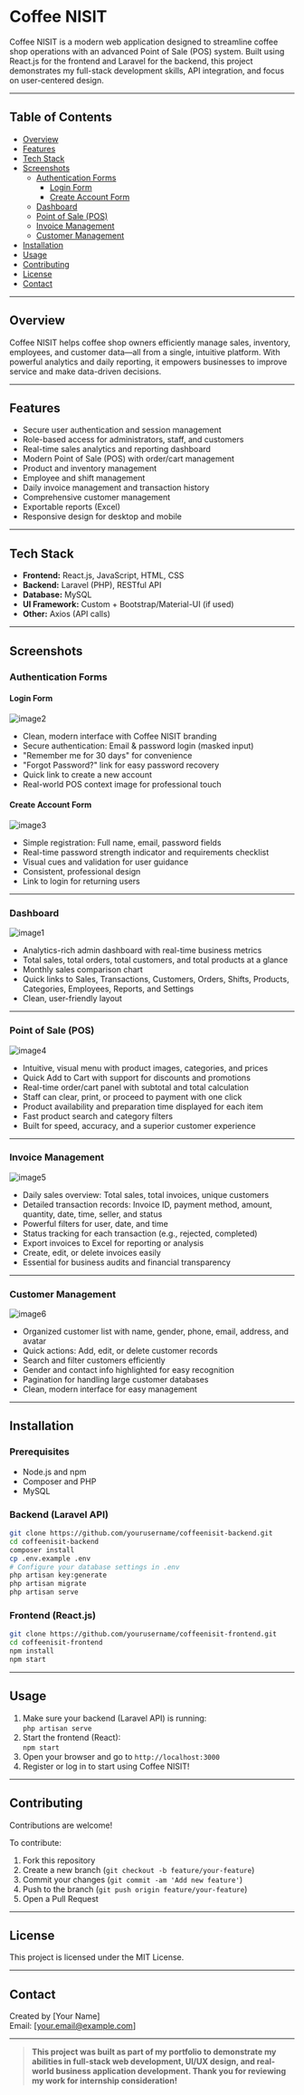 # Coffee NISIT

Coffee NISIT is a modern web application designed to streamline coffee shop operations with an advanced Point of Sale (POS) system. Built using React.js for the frontend and Laravel for the backend, this project demonstrates my full-stack development skills, API integration, and focus on user-centered design.

---

## Table of Contents

- [Overview](#overview)
- [Features](#features)
- [Tech Stack](#tech-stack)
- [Screenshots](#screenshots)
  - [Authentication Forms](#authentication-forms)
    - [Login Form](#login-form)
    - [Create Account Form](#create-account-form)
  - [Dashboard](#dashboard)
  - [Point of Sale (POS)](#point-of-sale-pos)
  - [Invoice Management](#invoice-management)
  - [Customer Management](#customer-management)
- [Installation](#installation)
- [Usage](#usage)
- [Contributing](#contributing)
- [License](#license)
- [Contact](#contact)

---

## Overview

Coffee NISIT helps coffee shop owners efficiently manage sales, inventory, employees, and customer data—all from a single, intuitive platform. With powerful analytics and daily reporting, it empowers businesses to improve service and make data-driven decisions.

---

## Features

- Secure user authentication and session management
- Role-based access for administrators, staff, and customers
- Real-time sales analytics and reporting dashboard
- Modern Point of Sale (POS) with order/cart management
- Product and inventory management
- Employee and shift management
- Daily invoice management and transaction history
- Comprehensive customer management
- Exportable reports (Excel)
- Responsive design for desktop and mobile

---

## Tech Stack

- **Frontend:** React.js, JavaScript, HTML, CSS
- **Backend:** Laravel (PHP), RESTful API
- **Database:** MySQL
- **UI Framework:** Custom + Bootstrap/Material-UI (if used)
- **Other:** Axios (API calls)

---

## Screenshots

### Authentication Forms

#### Login Form

![image2](image2)

- Clean, modern interface with Coffee NISIT branding
- Secure authentication: Email & password login (masked input)
- "Remember me for 30 days" for convenience
- "Forgot Password?" link for easy password recovery
- Quick link to create a new account
- Real-world POS context image for professional touch

#### Create Account Form

![image3](image3)

- Simple registration: Full name, email, password fields
- Real-time password strength indicator and requirements checklist
- Visual cues and validation for user guidance
- Consistent, professional design
- Link to login for returning users

---

### Dashboard

![image1](image1)

- Analytics-rich admin dashboard with real-time business metrics
- Total sales, total orders, total customers, and total products at a glance
- Monthly sales comparison chart
- Quick links to Sales, Transactions, Customers, Orders, Shifts, Products, Categories, Employees, Reports, and Settings
- Clean, user-friendly layout

---

### Point of Sale (POS)

![image4](image4)

- Intuitive, visual menu with product images, categories, and prices
- Quick Add to Cart with support for discounts and promotions
- Real-time order/cart panel with subtotal and total calculation
- Staff can clear, print, or proceed to payment with one click
- Product availability and preparation time displayed for each item
- Fast product search and category filters
- Built for speed, accuracy, and a superior customer experience

---

### Invoice Management

![image5](image5)

- Daily sales overview: Total sales, total invoices, unique customers
- Detailed transaction records: Invoice ID, payment method, amount, quantity, date, time, seller, and status
- Powerful filters for user, date, and time
- Status tracking for each transaction (e.g., rejected, completed)
- Export invoices to Excel for reporting or analysis
- Create, edit, or delete invoices easily
- Essential for business audits and financial transparency

---

### Customer Management

![image6](image6)

- Organized customer list with name, gender, phone, email, address, and avatar
- Quick actions: Add, edit, or delete customer records
- Search and filter customers efficiently
- Gender and contact info highlighted for easy recognition
- Pagination for handling large customer databases
- Clean, modern interface for easy management

---

## Installation

### Prerequisites

- Node.js and npm
- Composer and PHP
- MySQL

### Backend (Laravel API)

```bash
git clone https://github.com/yourusername/coffeenisit-backend.git
cd coffeenisit-backend
composer install
cp .env.example .env
# Configure your database settings in .env
php artisan key:generate
php artisan migrate
php artisan serve
```

### Frontend (React.js)

```bash
git clone https://github.com/yourusername/coffeenisit-frontend.git
cd coffeenisit-frontend
npm install
npm start
```

---

## Usage

1. Make sure your backend (Laravel API) is running:  
   `php artisan serve`
2. Start the frontend (React):  
   `npm start`
3. Open your browser and go to `http://localhost:3000`
4. Register or log in to start using Coffee NISIT!

---

## Contributing

Contributions are welcome!

To contribute:
1. Fork this repository
2. Create a new branch (`git checkout -b feature/your-feature`)
3. Commit your changes (`git commit -am 'Add new feature'`)
4. Push to the branch (`git push origin feature/your-feature`)
5. Open a Pull Request

---

## License

This project is licensed under the MIT License.

---

## Contact

Created by [Your Name]  
Email: [your.email@example.com]

---

> **This project was built as part of my portfolio to demonstrate my abilities in full-stack web development, UI/UX design, and real-world business application development. Thank you for reviewing my work for internship consideration!**
